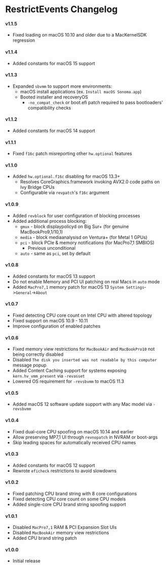 RestrictEvents Changelog
========================
#### v1.1.5
- Fixed loading on macOS 10.10 and older due to a MacKernelSDK regression

#### v1.1.4
- Added constants for macOS 15 support

#### v1.1.3
- Expanded `sbvmm` to support more environments:
  - macOS install applications (ex. `Install macOS Sonoma.app`)
  - Booted installer and recoveryOS
    - `-no_compat_check` or boot.efi patch required to pass bootloaders' compatibility checks

#### v1.1.2
- Added constants for macOS 14 support

#### v1.1.1
- Fixed `f16c` patch misreporting other `hw.optional` features

#### v1.1.0
- Added `hw.optional.f16c` disabling for macOS 13.3+
  - Resolves CoreGraphics.framework invoking AVX2.0 code paths on Ivy Bridge CPUs
  - Configurable via `revpatch`'s `f16c` argument

#### v1.0.9
- Added `revblock` for user configuration of blocking processes
- Added additional process blocking:
  - `gmux` - block displaypolicyd on Big Sur+ (for genuine MacBookPro9,1/10,1)
  - `media` - block mediaanalysisd on Ventura+ (for Metal 1 GPUs)
  - `pci` - block PCIe & memory notifications (for MacPro7,1 SMBIOS)
    - Previous unconditional
  - `auto` - same as `pci`, set by default

#### v1.0.8
- Added constants for macOS 13 support
- Do not enable Memory and PCI UI patching on real Macs in `auto` mode
- Added `MacPro7,1` memory patch for macOS 13 `System Settings`->`General`->`About`

#### v1.0.7
- Fixed detecting CPU core count on Intel CPU with altered topology
- Fixed support on macOS 10.9 - 10.11
- Improve configuration of enabled patches

#### v1.0.6
- Fixed memory view restrictions for `MacBookAir` and `MacBookPro10` not being correctly disabled
- Disabled `The disk you inserted was not readable by this computer` message popup
- Added Content Caching support for systems exposing `kern.hv_vmm_present` via `-revasset`
- Lowered OS requirement for `-revsbvmm` to macOS 11.3

#### v1.0.5
- Added macOS 12 software update support with any Mac model via `-revsbvmm`

#### v1.0.4
- Fixed dual-core CPU spoofing on macOS 10.14 and earlier
- Allow preserving MP7,1 UI through `revnopatch` in NVRAM or boot-args
- Skip leading spaces for automatically received CPU names

#### v1.0.3
- Added constants for macOS 12 support
- Rewrote `eficheck` restrictions to avoid slowdowns

#### v1.0.2
- Fixed patching CPU brand string with 8 core configurations
- Fixed detecting CPU core count on some CPU models
- Added single-core CPU brand string spoofing support

#### v1.0.1
- Disabled `MacPro7,1` RAM & PCI Expansion Slot UIs
- Disabled `MacBookAir` memory view restrictions
- Added CPU brand string patch

#### v1.0.0
- Initial release
